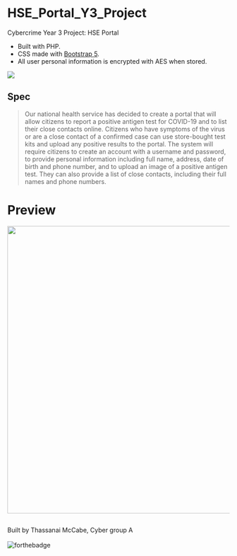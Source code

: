 # HSE_Portal_Y3_Project
Cybercrime Year 3 Project: HSE Portal
+ Built with PHP.
+ CSS made with <a href="https://getbootstrap.com/">Bootstrap 5</a>.
+ All user personal information is encrypted with AES when stored.

<img src="https://user-images.githubusercontent.com/72495327/154855257-020e2dff-1b72-42d5-adc4-5e28a68a53de.jpg">

## Spec
> Our national health service has decided to create a portal that will allow citizens to report a positive antigen test for COVID-19 and to list their close contacts online. Citizens who have symptoms of the virus or are a close contact of a confirmed case can use store-bought test kits and upload any positive results to the portal. The system will require citizens to create an account with a username and password, to provide personal information including full name, address, date of birth and phone number, and to upload an image of a positive antigen test. They can also provide a list of close contacts, including their full names and phone numbers.

# Preview
<img src="https://user-images.githubusercontent.com/72495327/155406194-0c281388-bd2d-4534-b10a-1cc14763ea8a.PNG" width=650>


##
Built by Thassanai McCabe, Cyber group A
<br><br>
![forthebadge](https://forthebadge.com/images/badges/powered-by-coffee.svg)
